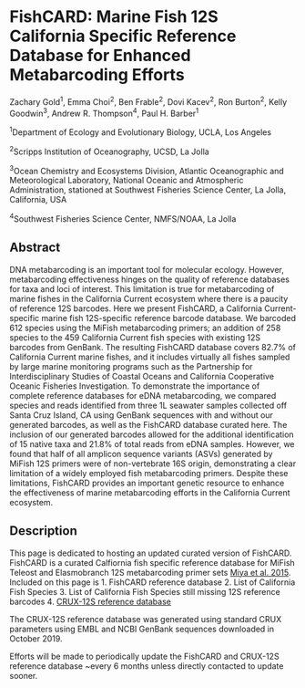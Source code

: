 # FishCARD: Marine Fish 12S California Specific Reference Database for Enhanced Metabarcoding Efforts


Zachary Gold<sup>1</sup>, Emma Choi<sup>2</sup>, Ben Frable<sup>2</sup>, Dovi Kacev<sup>2</sup>, Ron Burton<sup>2</sup>, Kelly Goodwin<sup>3</sup>, Andrew R. Thompson<sup>4</sup>, Paul H. Barber<sup>1</sup>


<sup>1</sup>Department of Ecology and Evolutionary Biology, UCLA, Los Angeles

<sup>2</sup>Scripps Institution of Oceanography, UCSD, La Jolla

<sup>3</sup>Ocean Chemistry and Ecosystems Division, Atlantic Oceanographic and Meteorological Laboratory, National Oceanic and Atmospheric Administration, stationed at Southwest Fisheries Science Center, La Jolla, California, USA

<sup>4</sup>Southwest Fisheries Science Center, NMFS/NOAA, La Jolla




## Abstract
DNA metabarcoding is an important tool for molecular ecology. However, metabarcoding effectiveness hinges on the quality of reference databases for taxa and loci of interest. This limitation is true for metabarcoding of marine fishes in the California Current ecosystem where there is a paucity of reference 12S barcodes. Here we present FishCARD, a California Current-specific marine fish 12S-specific reference barcode database. We barcoded 612 species using the MiFish metabarcoding primers; an addition of 258 species to the 459 California Current fish species with existing 12S barcodes from GenBank. The resulting FishCARD database covers 82.7% of California Current marine fishes, and it includes virtually all fishes sampled by large marine monitoring programs such as the Partnership for Interdisciplinary Studies of Coastal Oceans and California Cooperative Oceanic Fisheries Investigation. To demonstrate the importance of complete reference databases for eDNA metabarcoding, we compared species and reads identified from three 1L seawater samples collected off Santa Cruz Island, CA using GenBank sequences with and without our generated barcodes, as well as the FishCARD database curated here. The inclusion of our generated barcodes allowed for the additional identification of 15 native taxa and 21.8% of total reads from eDNA samples. However, we found that half of all amplicon sequence variants (ASVs) generated by MiFish 12S primers were of non-vertebrate 16S origin, demonstrating a clear limitation of a widely employed fish metabarcoding primers. Despite these limitations, FishCARD provides an important genetic resource to enhance the effectiveness of marine metabarcoding efforts in the California Current ecosystem.

## Description
This page is dedicated to hosting an updated curated version of FishCARD. FishCARD is a curated Calfiornia fish specific reference database for MiFish Teleost and Elasmobranch 12S metabarcoding primer sets [Miya et al. 2015](https://royalsocietypublishing.org/doi/10.1098/rsos.150088). Included on this page is 1. FishCARD reference database 2. List of California Fish Species 3. List of California Fish Species still missing 12S reference barcodes 4. [CRUX-12S reference database](https://github.com/limey-bean/CRUX_Creating-Reference-libraries-Using-eXisting-tools) 

The CRUX-12S reference database was generated using standard CRUX parameters using EMBL and NCBI GenBank sequences downloaded in October 2019. 

Efforts will be made to periodically update the FishCARD and CRUX-12S reference database ~every 6 months unless directly contacted to update sooner.
